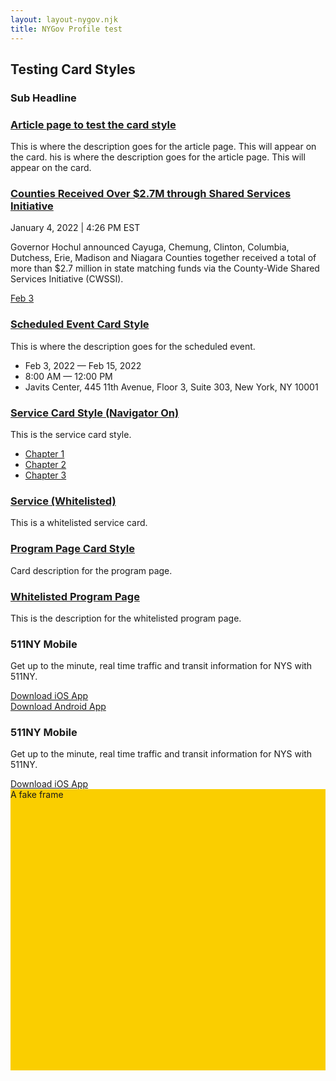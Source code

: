 ```yaml
---
layout: layout-nygov.njk
title: NYGov Profile test
---
```

<article class="p-landing-page -full-page">
    <div class="t-section -container">
        <div class="t-section__content -t_wrap">
            <div class="t-headline">
                <div>
                    <h2 class="a-title a-card__title">
                        Testing Card Styles
                    </h2>
                </div>
                <div>
                    <h3 class="a-headline a-card__subHeadline">Sub Headline</h3>
                </div>
            </div>
            <div class="t_cardsWrap">
                <div class="t_cardContainer">
                    <style>
                        .o-cardLogo.-index1.-paragraph1 {
                            background-image: url("https://nygovd8ode549.prod.acquia-sites.com/profiles/contrib/nygov/themes/custom/nygov-theme/nygov_theme/../storybook/assets/placeholders/NYGov_NYS_16x9.png");
                        }
                        .o-quickCardLogo.-index1.-paragraph1 {
                            background-image: url("https://nygovd8ode549.prod.acquia-sites.com/profiles/contrib/nygov/themes/custom/nygov-theme/nygov_theme/../storybook/assets/placeholders/NYGov_NYS_16x9.png");
                        }
                        .o-stats.-index1.-paragraph1 {
                            background-image: url("");
                        }
                        @media (min-width: 768px) {
                            .o-cardLogo.-index1.-paragraph1 {
                                background-image: url("https://nygovd8ode549.prod.acquia-sites.com/profiles/contrib/nygov/themes/custom/nygov-theme/nygov_theme/../storybook/assets/placeholders/NYGov_NYS_Square.png");
                            }
                        }
                        @media (min-width: 1024px) {
                            .o-cardLogo.-index1.-paragraph1 {
                                background-image: url("https://nygovd8ode549.prod.acquia-sites.com/profiles/contrib/nygov/themes/custom/nygov-theme/nygov_theme/../storybook/assets/placeholders/NYGov_NYS_16x9.png");
                            }
                        }
                    </style>
                    <article class="o-cardGlobalTablet">
                        <div>
                        <a href="/article-page-test-card-style" class="o-cardLogo -index1 -paragraph1" aria-label="Card Footer Label for Test Article Page"></a>
                        </div>
                        <div class="o-cardContent">
                            <div class="m-card__data">
                                <h3>
                                    <a class="a-card__label" href="/article-page-test-card-style">Article page to test the card style</a>
                                </h3>
                                <div class="a-text__html a-card__description"><p>This is where the description goes for the article page. This will appear on the card. his is where the description goes for the article page. This will appear on the card.</p></div>
                            </div>
                        </div>
                    </article>
                </div>
                <div class="t_cardContainer">
                    <style>
                        .o-cardLogo.-index1.-paragraph3 {
                            background-image: url("https://www.governor.ny.gov/sites/default/files/styles/card_vertical/public/thumbnails/image/GarbageTruck_TrashCan_SharedServices_Consolidate_Government_hero.jpg?h=b5f6a62e&itok=4_d6lFVz");
                        }
                        .o-quickCardLogo.-index1.-paragraph3 {
                            background-image: url("https://www.governor.ny.gov/sites/default/files/styles/card_vertical/public/thumbnails/image/GarbageTruck_TrashCan_SharedServices_Consolidate_Government_hero.jpg?h=b5f6a62e&itok=4_d6lFVz");
                        }
                        .o-stats.-index1.-paragraph3 {
                            background-image: url("");
                        }
                        @media (min-width: 768px) {
                            .o-cardLogo.-index1.-paragraph3 {
                                background-image: url("https://www.governor.ny.gov/sites/default/files/styles/card_horizontal/public/thumbnails/image/GarbageTruck_TrashCan_SharedServices_Consolidate_Government_hero.jpg?itok=cqeBMYHb");
                            }
                        }
                        @media (min-width: 1024px) {
                            .o-cardLogo.-index1.-paragraph3 {
                                background-image: url("https://www.governor.ny.gov/sites/default/files/styles/card_vertical/public/thumbnails/image/GarbageTruck_TrashCan_SharedServices_Consolidate_Government_hero.jpg?h=b5f6a62e&itok=4_d6lFVz");
                            }
                        }
                    </style>
                    <article class="o-cardGlobalTablet">
                        <div>
                        <a
                            href="/news/governor-hochul-announces-eight-counties-received-more-27-million-state-matching-funds-through"
                            class="o-cardLogo -index1 -paragraph3"
                            aria-label="Read the press release titled Counties Received Over $2.7M through Shared Services Initiative  "
                        ></a>
                        </div>
                        <div class="o-cardContent">
                            <div class="m-card__data">
                                <h3>
                                    <a class="a-card__label" href="/news/governor-hochul-announces-eight-counties-received-more-27-million-state-matching-funds-through">Counties Received Over $2.7M through Shared Services Initiative </a>
                                </h3>
                                <span class="a-date a-date-14 text-bold text-uppercase">January 4, 2022</span>
                                <span class="a-date a-date-14 text-uppercase">| 4:26 PM EST</span>
                                <div class="a-text__html a-card__description">
                                    <p>
                                        Governor&nbsp;Hochul&nbsp;announced Cayuga, Chemung, Clinton, Columbia, Dutchess, Erie, Madison and Niagara Counties together received a total of more than $2.7 million in state matching funds via the
                                        County-Wide Shared Services Initiative (CWSSI).
                                    </p>
                                </div>
                            </div>
                        </div>
                    </article>
                </div>
                <div class="t_cardContainerRight"> <!-- EVENT CARD -->
                    <style>
                        .o-cardLogo.-index3.-paragraph1 {
                            background-image: url("https://nygovd8ode549.prod.acquia-sites.com/sites/default/files/styles/card_vertical/public/2021-12/LGOption1.jpg?h=b5f6a62e&itok=vkOOWgd0");
                        }
                        .o-quickCardLogo.-index3.-paragraph1 {
                            background-image: url("https://nygovd8ode549.prod.acquia-sites.com/sites/default/files/styles/card_vertical/public/2021-12/LGOption1.jpg?h=b5f6a62e&itok=vkOOWgd0");
                        }
                        .o-stats.-index3.-paragraph1 {
                            background-image: url("");
                        }
                        @media (min-width: 768px) {
                            .o-cardLogo.-index3.-paragraph1 {
                                background-image: url("https://nygovd8ode549.prod.acquia-sites.com/sites/default/files/styles/card_horizontal/public/2021-12/LGOption1.jpg?itok=4DbDreWv");
                            }
                        }
                        @media (min-width: 1024px) {
                            .o-cardLogo.-index3.-paragraph1 {
                                background-image: url("https://nygovd8ode549.prod.acquia-sites.com/sites/default/files/styles/card_vertical/public/2021-12/LGOption1.jpg?h=b5f6a62e&itok=vkOOWgd0");
                            }
                        }
                    </style>
                    <article class="o-cardGlobalTablet"><!-- EVENT CARD -->
                        <div>
                        <a href="/events/scheduled-event-card-style" class="o-cardLogo -index3 -paragraph1" aria-label="View Event Details for Scheduled Event Card Style Event">
                                <div class="bg-primary-gold o-eventDateOverlay" aria-hidden="true"> 
                                <span class="a-date-13-extraBold text-uppercase">Feb </span>
                                <span class="a-date-24-extraBold ">3  </span>
                                </div>
                        </a>
                        </div>
                        <div class="o-cardContent">
                                <div class="m-card__data">
                                    <div class="m-cardTabletWrap"><!-- wrap the inner card details -->
                                        <div class="m-cardSectionDescription"><!-- event description -->
                                            <h3>
                                                <a class="a-card__label" href="/events/scheduled-event-card-style">Scheduled Event Card Style</a>
                                            </h3>
                                            <div class="a-text__html a-card__description"><p>This is where the description goes for the scheduled event.</p></div>
                                        </div><!-- event description -->
                                        <div class="m-cardSectionDetails"><!-- EVENT info -->
                                            <div class="m-eventInfo">
                                                <ul class="">
                                                    <li class="text-bold"><span class="icon-calendar text-primary-blue" aria-hidden="true"></span> Feb 3, 2022 — Feb 15, 2022</li>
                                                    <li class=""><span class="icon-clock text-primary-blue" aria-hidden="true"></span>8:00 AM — 12:00 PM</li>
                                                    <li class=""><span class="icon-map-marker text-primary-blue" aria-hidden="true"></span>Javits Center, 445 11th Avenue, Floor 3, Suite 303, New York, NY 10001</li>
                                                </ul> 
                                            </div>   
                                        </div><!-- EVENT info -->
                                    </div><!-- wrap the inner card details -->
                                </div>
                        </div>
                    </article>
                </div>
                <div class="t_cardContainer">
                    <style>
                        .o-cardLogo.-index4.-paragraph1 {
                            background-image: url("https://nygovd8ode549.prod.acquia-sites.com/sites/default/files/styles/card_vertical/public/2021-12/AlbanyCapitol.jpg?h=31c0c765&itok=DXoGzQvH");
                        }
                        .o-quickCardLogo.-index4.-paragraph1 {
                            background-image: url("https://nygovd8ode549.prod.acquia-sites.com/sites/default/files/styles/card_vertical/public/2021-12/AlbanyCapitol.jpg?h=31c0c765&itok=DXoGzQvH");
                        }
                        .o-stats.-index4.-paragraph1 {
                            background-image: url("");
                        }
                        @media (min-width: 768px) {
                            .o-cardLogo.-index4.-paragraph1 {
                                background-image: url("https://nygovd8ode549.prod.acquia-sites.com/sites/default/files/styles/card_horizontal/public/2021-12/AlbanyCapitol.jpg?itok=7_LF0m9e");
                            }
                        }
                        @media (min-width: 1024px) {
                            .o-cardLogo.-index4.-paragraph1 {
                                background-image: url("https://nygovd8ode549.prod.acquia-sites.com/sites/default/files/styles/card_vertical/public/2021-12/AlbanyCapitol.jpg?h=31c0c765&itok=DXoGzQvH");
                            }
                        }
                    </style>
                    <article class="o-cardGlobalTablet">
                        <div>
                        <a href="/services/service-card-style-navigator" class="o-cardLogo -index4 -paragraph1" aria-label="Card Footer Label"></a>
                        </div>
                        <div class="o-cardContent">
                            <div class="m-card__data">
                                <div class="m-cardTabletWrap"><!-- wrap the inner card details -->
                                    <div class="m-cardSectionDescription"><!-- event description -->
                                        <h3>
                                            <a class="a-card__label" href="/services/service-card-style-navigator">Service Card Style (Navigator On)</a>
                                        </h3>
                                        <div class="a-text__html a-card__description"><p>This is the service card style.</p></div>
                                    </div>
                                    <div class="m-cardSectionDetails">
                                        <div class="m-card__chapterLinks">
                                            <ul class="">
                                                <li>
                                                    <a href="/services/service-card-style-navigator#chapter_1" aria-label="Chapter 1 quicklink for Service Card Style (Navigator On)">
                                                        Chapter 1
                                                        <span class="icon-play-button-arrow text-primary-blue" aria-hidden="true"></span>
                                                    </a>
                                                </li>
                                                <li>
                                                    <a href="/services/service-card-style-navigator#chapter_2" aria-label="Chapter 2 quicklink for Service Card Style (Navigator On)">
                                                        Chapter 2
                                                        <span class="icon-play-button-arrow text-primary-blue" aria-hidden="true"></span>
                                                    </a>   
                                                </li>
                                                <li>
                                                    <a href="/services/service-card-style-navigator#chapter_3" aria-label="Chapter 3 quicklink for Service Card Style (Navigator On)">
                                                        Chapter 3
                                                        <span class="icon-play-button-arrow text-primary-blue" aria-hidden="true"></span>
                                                    </a>
                                                </li>
                                            </ul>
                                        </div>
                                    </div>
                                </div>
                            </div>
                        </div>
                    </article>
                </div>
                <div class="t_cardContainer">
                    <style>
                        .o-cardLogo.-index5.-paragraph1 {
                            background-image: url("https://nygovd8ode549.prod.acquia-sites.com/profiles/contrib/nygov/themes/custom/nygov-theme/nygov_theme/../storybook/assets/placeholders/NYGov_NYS_16x9.png");
                        }
                        .o-quickCardLogo.-index5.-paragraph1 {
                            background-image: url("https://nygovd8ode549.prod.acquia-sites.com/profiles/contrib/nygov/themes/custom/nygov-theme/nygov_theme/../storybook/assets/placeholders/NYGov_NYS_16x9.png");
                        }
                        .o-stats.-index5.-paragraph1 {
                            background-image: url("");
                        }
                        @media (min-width: 768px) {
                            .o-cardLogo.-index5.-paragraph1 {
                                background-image: url("https://nygovd8ode549.prod.acquia-sites.com/profiles/contrib/nygov/themes/custom/nygov-theme/nygov_theme/../storybook/assets/placeholders/NYGov_NYS_Square.png");
                            }
                        }
                        @media (min-width: 1024px) {
                            .o-cardLogo.-index5.-paragraph1 {
                                background-image: url("https://nygovd8ode549.prod.acquia-sites.com/profiles/contrib/nygov/themes/custom/nygov-theme/nygov_theme/../storybook/assets/placeholders/NYGov_NYS_16x9.png");
                            }
                        }
                    </style>
                    <article class="o-cardGlobalTablet">
                        <div>
                        <a href="/services/service-whitelisted" class="o-cardLogo -index5 -paragraph1" aria-label="Card Footer Label"></a>
                        </div>
                        <div class="o-cardContent">
                            <div class="innerWrap">
                                <div class="m-card__data">
                                    <h3>
                                        <a class="a-card__label" href="/services/service-whitelisted">Service (Whitelisted)</a>
                                    </h3>
                                    <div class="a-text__html a-card__description"><p>This is a whitelisted service card.&nbsp;</p></div>
                                </div>
                            </div>
                        </div>
                    </article>
                </div>
                <div class="t_cardContainerRight">
                    <style>
                        .o-cardLogo.-index6.-paragraph1 {
                            background-image: url("https://nygovd8ode549.prod.acquia-sites.com/profiles/contrib/nygov/themes/custom/nygov-theme/nygov_theme/../storybook/assets/placeholders/NYGov_NYS_16x9.png");
                        }
                        .o-quickCardLogo.-index6.-paragraph1 {
                            background-image: url("https://nygovd8ode549.prod.acquia-sites.com/profiles/contrib/nygov/themes/custom/nygov-theme/nygov_theme/../storybook/assets/placeholders/NYGov_NYS_16x9.png");
                        }
                        .o-stats.-index6.-paragraph1 {
                            background-image: url("");
                        }
                        @media (min-width: 768px) {
                            .o-cardLogo.-index6.-paragraph1 {
                                background-image: url("https://nygovd8ode549.prod.acquia-sites.com/profiles/contrib/nygov/themes/custom/nygov-theme/nygov_theme/../storybook/assets/placeholders/NYGov_NYS_Square.png");
                            }
                        }
                        @media (min-width: 1024px) {
                            .o-cardLogo.-index6.-paragraph1 {
                                background-image: url("https://nygovd8ode549.prod.acquia-sites.com/profiles/contrib/nygov/themes/custom/nygov-theme/nygov_theme/../storybook/assets/placeholders/NYGov_NYS_16x9.png");
                            }
                        }
                    </style>
                    <article class="o-cardGlobalTablet">
                        <div><a href="/programs/program-page-card-style" class="o-cardLogo -index6 -paragraph1" aria-label="Card Footer Label"></a></div>
                        <div class="o-cardContent">
                            <div class="m-card__data">
                                <h3>
                                    <a class="a-card__label" href="/programs/program-page-card-style">Program Page Card Style</a>
                                </h3>
                                <div class="a-text__html a-card__description"><p>Card description for the program page.</p></div>
                            </div>
                        </div>
                    </article>
                </div>
                <div class="t_cardContainer">
                    <style>
                        .o-cardLogo.-index7.-paragraph1 {
                            background-image: url("https://nygovd8ode549.prod.acquia-sites.com/profiles/contrib/nygov/themes/custom/nygov-theme/nygov_theme/../storybook/assets/placeholders/NYGov_NYS_16x9.png");
                        }
                        .o-quickCardLogo.-index7.-paragraph1 {
                            background-image: url("https://nygovd8ode549.prod.acquia-sites.com/profiles/contrib/nygov/themes/custom/nygov-theme/nygov_theme/../storybook/assets/placeholders/NYGov_NYS_16x9.png");
                        }
                        .o-stats.-index7.-paragraph1 {
                            background-image: url("");
                        }
                        @media (min-width: 768px) {
                            .o-cardLogo.-index7.-paragraph1 {
                                background-image: url("https://nygovd8ode549.prod.acquia-sites.com/profiles/contrib/nygov/themes/custom/nygov-theme/nygov_theme/../storybook/assets/placeholders/NYGov_NYS_Square.png");
                            }
                        }
                        @media (min-width: 1024px) {
                            .o-cardLogo.-index7.-paragraph1 {
                                background-image: url("https://nygovd8ode549.prod.acquia-sites.com/profiles/contrib/nygov/themes/custom/nygov-theme/nygov_theme/../storybook/assets/placeholders/NYGov_NYS_16x9.png");
                            }
                        }
                    </style>
                    <article class="o-cardGlobalTablet">
                        <div>
                        <a href="/programs/whitelisted-program-page" class="o-cardLogo -index7 -paragraph1" aria-label="Card Footer Label"></a>
                        </div>
                        <div class="o-cardContent">
                            <div class="m-card__data">
                                <h3>
                                    <a class="a-card__label" href="/programs/whitelisted-program-page">Whitelisted Program Page</a>
                                </h3>
                                <div class="a-text__html a-card__description"><p>This is the description for the whitelisted program page.</p></div>
                            </div>
                        </div>
                    </article>
                </div>
                <div class="t_cardContainer">
                    <style>
                        .o-cardLogo.-index8.-paragraph1 {
                            background-image: url("https://nygovd8ode549.prod.acquia-sites.com/sites/default/files/styles/card_vertical/public/2021-06/511NY_App.jpg?h=71f42276&itok=bo63ZZBZ");
                        }
                        .o-quickCardLogo.-index8.-paragraph1 {
                            background-image: url("https://nygovd8ode549.prod.acquia-sites.com/sites/default/files/styles/card_vertical/public/2021-06/511NY_App.jpg?h=71f42276&itok=bo63ZZBZ");
                        }
                        .o-stats.-index8.-paragraph1 {
                            background-image: url("https://nygovd8ode549.prod.acquia-sites.com/sites/default/files/styles/square_extra_large/public/2021-06/511NY_App.jpg?h=71f42276&itok=lziAL-mp");
                        }
                        @media (min-width: 768px) {
                            .o-cardLogo.-index8.-paragraph1 {
                                background-image: url("https://nygovd8ode549.prod.acquia-sites.com/sites/default/files/styles/card_horizontal/public/2021-06/511NY_App.jpg?itok=JU0iLMqO");
                            }
                        }
                        @media (min-width: 1024px) {
                            .o-cardLogo.-index8.-paragraph1 {
                                background-image: url("https://nygovd8ode549.prod.acquia-sites.com/sites/default/files/styles/card_vertical/public/2021-06/511NY_App.jpg?h=71f42276&itok=bo63ZZBZ");
                            }
                        }
                    </style>
                    <article class="o-cardGlobalTablet">
                        <div><div class="o-cardLogo -index8 -paragraph1" aria-label="Learn More about 511NY Mobile"></div></div>
                        <div class="o-cardContent">
                            <div class="m-card__data">
                                <h3>
                                    511NY Mobile
                                </h3>
                                <div class="a-text__html a-card__description"><p>Get up to the minute, real time traffic and transit information for NYS with 511NY.</p></div>
                                <div class="o-cardFooter">
                                    <a
                                        class="mobileLink"
                                        href="https://itunes.apple.com/us/app/grand-central-tour-official/id1082342671?mt=8"
                                        data-ios="https://itunes.apple.com/us/app/grand-central-tour-official/id1082342671?mt=8"
                                        data-iostext=""
                                        data-android="https://play.google.com/store/apps/details?id=com.myorpheo.gct2"
                                        data-androidtext=""
                                        aria-label="Download the Grand Central Tour (Official) Application for apple devices"
                                    >
                                        <div class="m-card__footer">
                                            <span class="a-mobile__icon">
                                                <span class="fas fa-download" aria-hidden="true"></span>
                                            </span>
                                            <span class="m-card__linkText">Download iOS App</span>
                                        </div>
                                    </a>
                                    <a
                                        class="mobileLink"
                                        href="https://itunes.apple.com/us/app/grand-central-tour-official/id1082342671?mt=8"
                                        data-ios="https://itunes.apple.com/us/app/grand-central-tour-official/id1082342671?mt=8"
                                        data-iostext=""
                                        data-android="https://play.google.com/store/apps/details?id=com.myorpheo.gct2"
                                        data-androidtext=""
                                        aria-label="Download the Grand Central Tour (Official) Application android devices"
                                    >
                                        <div class="m-card__footer">
                                            <span class="a-mobile__icon">
                                                <span class="fas fa-download" aria-hidden="true"></span>
                                            </span>
                                            <span class="m-card__linkText" >Download Android App</span>
                                        </div>
                                    </a>
                                </div>
                            </div>
                        </div>
                    </article>
                </div>
                <div class="t_cardContainerRight">
                    <style>
                        .o-cardLogo.-index8.-paragraph1 {
                            background-image: url("https://nygovd8ode549.prod.acquia-sites.com/sites/default/files/styles/card_vertical/public/2021-06/511NY_App.jpg?h=71f42276&itok=bo63ZZBZ");
                        }
                        .o-quickCardLogo.-index8.-paragraph1 {
                            background-image: url("https://nygovd8ode549.prod.acquia-sites.com/sites/default/files/styles/card_vertical/public/2021-06/511NY_App.jpg?h=71f42276&itok=bo63ZZBZ");
                        }
                        .o-stats.-index8.-paragraph1 {
                            background-image: url("https://nygovd8ode549.prod.acquia-sites.com/sites/default/files/styles/square_extra_large/public/2021-06/511NY_App.jpg?h=71f42276&itok=lziAL-mp");
                        }
                        @media (min-width: 768px) {
                            .o-cardLogo.-index8.-paragraph1 {
                                background-image: url("https://nygovd8ode549.prod.acquia-sites.com/sites/default/files/styles/card_horizontal/public/2021-06/511NY_App.jpg?itok=JU0iLMqO");
                            }
                        }
                        @media (min-width: 1024px) {
                            .o-cardLogo.-index8.-paragraph1 {
                                background-image: url("https://nygovd8ode549.prod.acquia-sites.com/sites/default/files/styles/card_vertical/public/2021-06/511NY_App.jpg?h=71f42276&itok=bo63ZZBZ");
                            }
                        }
                    </style>
                    <article class="o-cardGlobalTablet">
                        <div><div class="o-cardLogo -index8 -paragraph1" aria-label="Learn More about 511NY Mobile"></div></div>
                        <div class="o-cardContent">
                            <div class="m-card__data">
                                <h3>
                                    511NY Mobile
                                </h3>
                                <div class="a-text__html a-card__description"><p>Get up to the minute, real time traffic and transit information for NYS with 511NY.</p></div>
                                <div class="o-cardFooter">
                                    <a
                                        class="mobileLink"
                                        href="https://itunes.apple.com/us/app/grand-central-tour-official/id1082342671?mt=8"
                                        data-ios="https://itunes.apple.com/us/app/grand-central-tour-official/id1082342671?mt=8"
                                        data-iostext=""
                                        data-android="https://play.google.com/store/apps/details?id=com.myorpheo.gct2"
                                        data-androidtext=""
                                        aria-label="Download the Grand Central Tour (Official) Application for apple devices"
                                    >
                                        <div class="m-card__footer">
                                            <span class="a-mobile__icon">
                                                <span class="fas fa-download" aria-hidden="true"></span>
                                            </span>
                                            <span class="m-card__linkText">Download iOS App</span>
                                        </div>
                                    </a>
                                </div>
                            </div>
                        </div>
                    </article>
                </div>
            </div>
        </div>
        <div class="t-section__content">
            <div style="background-color: #face00; height: 450px;">A fake frame</div>
        </div>
    </div>
</article>
